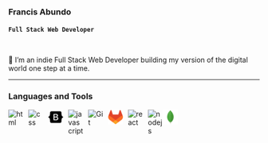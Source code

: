 ### Francis Abundo

**`Full Stack Web Developer`**

<br/>

🔭 I’m an indie Full Stack Web Developer building my version of the digital world one step at a time.
<br/>


<hr>


### Languages and Tools


<img align="left" alt="html" width="30px" style="padding-right:10px" src="https://cdn.jsdelvr.net/gh/devicons/devicon/icons/html5/html5-plain.svg" />
<img align="left" alt="css" width="30px" style="padding-right:10px" src="https://cdn.jsdelvr.net/gh/devicons/devicon/icons/css3/css3-plain.svg" />
<img align="left" alt="bootstrap" width="30px" style="padding-right:10px" src="https://github.com/devicons/devicon/blob/v2.15.1/icons/bootstrap/bootstrap-plain.svg" />
<img align="left" alt="javascript" width="30px" style="padding-right:10px" src="https://cdn.jsdelvr.net/gh/devicons/devicon/icons/javascript/javascript-plain.svg" />
<img align="left" alt="Git" width="30px" style="padding-right:10px" src="https://cdn.jsdelvr.net/gh/devicons/devicon/icons/git/git-original.svg" />
<img align="left" alt="gitlab" width="30px" style="padding-right:10px" src="https://github.com/devicons/devicon/blob/v2.15.1/icons/gitlab/gitlab-original.svg" />
<img align="left" alt="react" width="30px" style="padding-right:10px" src="https://cdn.jsdelvr.net/gh/devicons/devicon/icons/react/react-original.svg" />
<img align="left" alt="nodejs" width="30px" style="padding-right:10px, padding-bottom:10px" src="https://cdn.jsdelvr.net/gh/devicons/devicon/icons/nodejs/nodejs-original.svg" />
<img align="left" alt="mongodb" width="30px" style="padding-right:10px" src="https://github.com/devicons/devicon/blob/v2.15.1/icons/mongodb/mongodb-original.svg" />


<br/><br/>



